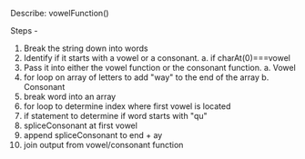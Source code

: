 Describe: vowelFunction()


Steps - 

1. Break the string down into words
2. Identify if it starts with a vowel or a consonant.
 a. if charAt(0)===vowel
3. Pass it into either the vowel function or the consonant function.
 a. Vowel
  1. for loop on array of letters to add "way" to the end of the array
 b. Consonant
  1. break word into an array
  2. for loop to determine index where first vowel is located
  3. if statement to determine if word starts with "qu"
  4. spliceConsonant at first vowel
  5. append spliceConsonant to end + ay
4. join output from vowel/consonant function